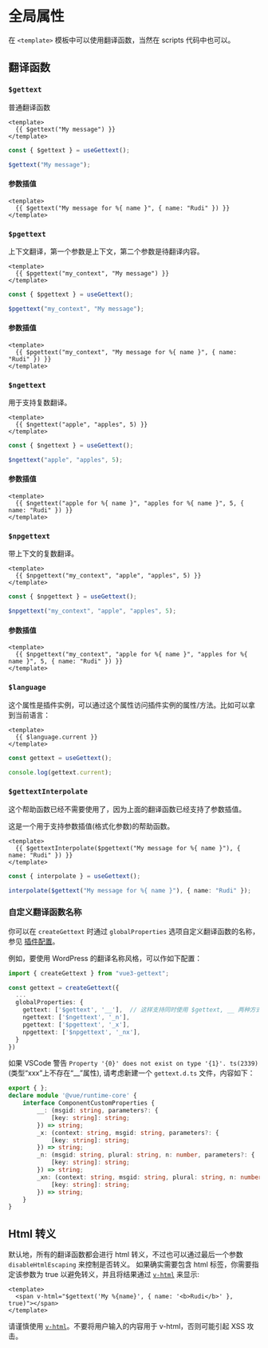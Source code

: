 # 全局属性
在 `<template>` 模板中可以使用翻译函数，当然在 scripts 代码中也可以。

## 翻译函数

### `$gettext`
普通翻译函数

```vue
<template>
  {{ $gettext("My message") }}
</template>
```

```ts
const { $gettext } = useGettext();

$gettext("My message");
```

#### 参数插值

```vue
<template>
  {{ $gettext("My message for %{ name }", { name: "Rudi" }) }}
</template>
```

### `$pgettext`
上下文翻译，第一个参数是上下文，第二个参数是待翻译内容。

```vue
<template>
  {{ $pgettext("my_context", "My message") }}
</template>
```

```ts
const { $pgettext } = useGettext();

$pgettext("my_context", "My message");
```

#### 参数插值

```vue
<template>
  {{ $pgettext("my_context", "My message for %{ name }", { name: "Rudi" }) }}
</template>
```

### `$ngettext`
用于支持复数翻译。

```vue
<template>
  {{ $ngettext("apple", "apples", 5) }}
</template>
```

```ts
const { $ngettext } = useGettext();

$ngettext("apple", "apples", 5);
```

#### 参数插值

```vue
<template>
  {{ $ngettext("apple for %{ name }", "apples for %{ name }", 5, { name: "Rudi" }) }}
</template>
```

### `$npgettext`
带上下文的复数翻译。

```vue
<template>
  {{ $npgettext("my_context", "apple", "apples", 5) }}
</template>
```

```ts
const { $npgettext } = useGettext();

$npgettext("my_context", "apple", "apples", 5);
```

#### 参数插值

```vue
<template>
  {{ $npgettext("my_context", "apple for %{ name }", "apples for %{ name }", 5, { name: "Rudi" }) }}
</template>
```

### `$language`
这个属性是插件实例，可以通过这个属性访问插件实例的属性/方法。比如可以拿到当前语言：


```vue
<template>
  {{ $language.current }}
</template>
```

```ts
const gettext = useGettext();

console.log(gettext.current);
```

### `$gettextInterpolate`

<div style="margin-top: 1rem;" class="warning">
这个帮助函数已经不需要使用了，因为上面的翻译函数已经支持了参数插值。
</div>

这是一个用于支持参数插值(格式化参数)的帮助函数。

```vue
<template>
  {{ $gettextInterpolate($pgettext("My message for %{ name }"), { name: "Rudi" }) }}
</template>
```

```ts
const { interpolate } = useGettext();

interpolate($gettext("My message for %{ name }"), { name: "Rudi" });
```

### 自定义翻译函数名称
你可以在 `createGettext` 时通过 `globalProperties` 选项自定义翻译函数的名称，参见 [插件配置](./configuration.md)。

例如，要使用 WordPress 的翻译名称风格，可以作如下配置：
```ts
import { createGettext } from "vue3-gettext";

const gettext = createGettext({
  ...
  globalProperties: {
    gettext: ['$gettext', '__'],  // 这样支持同时使用 $gettext, __ 两种方式
    ngettext: ['$ngettext', '_n'],
    pgettext: ['$pgettext', '_x'],
    npgettext: ['$npgettext', '_nx'],
  }
})

```
如果 VSCode 警告 `Property '{0}' does not exist on type '{1}'. ts(2339)`(类型“xxx”上不存在“__”属性), 请考虑新建一个 `gettext.d.ts` 文件，内容如下：
```ts
export { };
declare module '@vue/runtime-core' {
    interface ComponentCustomProperties {
        __: (msgid: string, parameters?: {
            [key: string]: string;
        }) => string;
        _x: (context: string, msgid: string, parameters?: {
            [key: string]: string;
        }) => string;
        _n: (msgid: string, plural: string, n: number, parameters?: {
            [key: string]: string;
        }) => string;
        _xn: (context: string, msgid: string, plural: string, n: number, parameters?: {
            [key: string]: string;
        }) => string;
    }
}
```

## Html 转义
默认地，所有的翻译函数都会进行 html 转义，不过也可以通过最后一个参数 `disableHtmlEscaping`  来控制是否转义。
如果确实需要包含 html 标签，你需要指定该参数为 true 以避免转义，并且将结果通过 [`v-html`](https://cn.vuejs.org/api/built-in-directives.html#v-html) 来显示:

```vue
<template>
  <span v-html="$gettext('My %{name}', { name: '<b>Rudi</b>' }, true)"></span>
</template>
```
请谨慎使用 [`v-html`](https://cn.vuejs.org/api/built-in-directives.html#v-html)。不要将用户输入的内容用于 v-html，否则可能引起 XSS 攻击。
